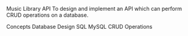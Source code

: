 Music Library API
To design and implement an API which can perform CRUD operations on a database.

Concepts
Database Design
SQL
MySQL
CRUD Operations